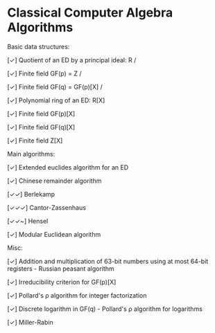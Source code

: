 # Classical Computer Algebra Algorithms

Basic data structures:

[✓] Quotient of an ED by a principal ideal: R / <a>
  
  [✓] Finite field GF(p) = Z / <p> 

  [✓] Finite field GF(q) = GF(p)[X] / <f>

[✓] Polynomial ring of an ED: R[X]

  [✓] Finite field GF(p)[X]

  [✓] Finite field GF(q)[X]

  [✓] Finite field Z[X]

Main algorithms:

[✓] Extended euclides algorithm for an ED

[✓] Chinese remainder algorithm

[✓✓] Berlekamp 

[✓✓✓] Cantor-Zassenhaus

[✓✓~] Hensel

[✓] Modular Euclidean algorithm

Misc:

[✓] Addition and multiplication of 63-bit numbers using at most 64-bit registers - Russian peasant algorithm

[✓] Irreducibility criterion for GF(p)[X]

[✓] Pollard's ρ algorithm for integer factorization

[✓] Discrete logarithm in GF(q) - Pollard's ρ algorithm for logarithms

[✓] Miller-Rabin
